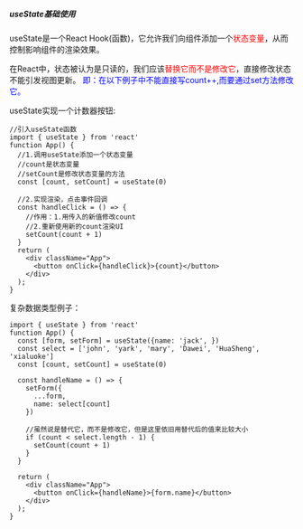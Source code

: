 ##### useState基础使用
useState是一个React Hook(函数)，它允许我们向组件添加一个<span style="color:red">状态变量</span>，从而控制影响组件的渲染效果。

在React中，状态被认为是只读的，我们应该<span style="color:red">替换它而不是修改它</span>，直接修改状态不能引发视图更新。
<span style="color:blue">即：在以下例子中不能直接写count++,而要通过set方法修改它。
</span>

useState实现一个计数器按钮:

```jsX
//引入useState函数
import { useState } from 'react'
function App() {
  //1.调用useState添加一个状态变量
  //count是状态变量
  //setCount是修改状态变量的方法
  const [count, setCount] = useState(0)

  //2.实现渲染，点击事件回调
  const handleClick = () => {
    //作用：1.用传入的新值修改count
    //2.重新使用新的count渲染UI
    setCount(count + 1)
  }
  return (
    <div className="App">
      <button onClick={handleClick}>{count}</button>
    </div>
  );
}
```

复杂数据类型例子：
```jsX
import { useState } from 'react'
function App() {
  const [form, setForm] = useState({name: 'jack', })
  const select = ['john', 'yark', 'mary', 'Dawei', 'HuaSheng', 'xialuoke']
  const [count, setCount] = useState(0)
  
  const handleName = () => {
    setForm({
      ...form,
      name: select[count]
    })

    //虽然说是替代它，而不是修改它，但是这里依旧用替代后的值来比较大小
    if (count < select.length - 1) {
      setCount(count + 1)
    }
  }

  return (
    <div className="App">
      <button onClick={handleName}>{form.name}</button>
    </div>
  );
}
```
